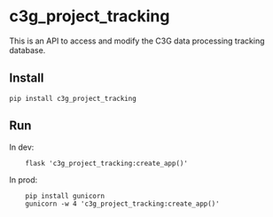 # c3g_project_tracking


This is an API to access and modify the C3G data processing tracking database.


## Install
```
pip install c3g_project_tracking
```
## Run

In dev:
```
    flask 'c3g_project_tracking:create_app()'
```
In prod:
```
    pip install gunicorn
    gunicorn -w 4 'c3g_project_tracking:create_app()'
```
